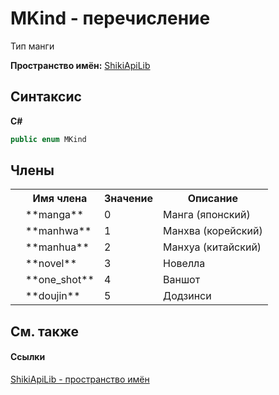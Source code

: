 # MKind - перечисление


Тип манги

**Пространство имён:**&nbsp;<a target="_blank" href="N_ShikiApiLib.md">ShikiApiLib</a>

## Синтаксис

**C#**<br />
``` C#
public enum MKind
```


## Члены
<table>
	<tr>
		<th/>
		<th>Имя члена</th>
		<th>Значение</th>
		<th>Описание</th>
	</tr>
	<tr>
		<td />
		<td target="F:ShikiApiLib.MKind.manga">**manga**</td>
		<td>0</td>
		<td>Манга (японский)</td>
	</tr>
	<tr>
		<td />
		<td target="F:ShikiApiLib.MKind.manhwa">**manhwa**</td>
		<td>1</td>
		<td>Манхва (корейский)</td>
	</tr>
	<tr>
		<td />
		<td target="F:ShikiApiLib.MKind.manhua">**manhua**</td>
		<td>2</td>
		<td>Манхуа (китайский)</td>
	</tr>
	<tr>
		<td />
		<td target="F:ShikiApiLib.MKind.novel">**novel**</td>
		<td>3</td>
		<td>Новелла</td>
	</tr>
	<tr>
		<td />
		<td target="F:ShikiApiLib.MKind.one_shot">**one_shot**</td>
		<td>4</td>
		<td>Ваншот</td>
	</tr>
	<tr>
		<td />
		<td target="F:ShikiApiLib.MKind.doujin">**doujin**</td>
		<td>5</td>
		<td>Додзинси</td>
	</tr>
</table>

## См. также


#### Ссылки
<a target="_blank" href="N_ShikiApiLib.md">ShikiApiLib - пространство имён</a>
<br />